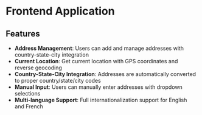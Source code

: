 # Frontend Application

## Features

- **Address Management**: Users can add and manage addresses with country-state-city integration
- **Current Location**: Get current location with GPS coordinates and reverse geocoding
- **Country-State-City Integration**: Addresses are automatically converted to proper country/state/city codes
- **Manual Input**: Users can manually enter addresses with dropdown selections
- **Multi-language Support**: Full internationalization support for English and French
